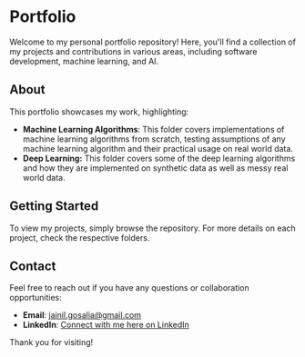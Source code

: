# Portfolio

Welcome to my personal portfolio repository! Here, you'll find a collection of my projects and contributions in various areas, including software development, machine learning, and AI.

## About

This portfolio showcases my work, highlighting:

- **Machine Learning Algorithms**: This folder covers implementations of machine learning algorithms from scratch, testing assumptions of any machine learning algorithm and their practical usage on real world data.
- **Deep Learning:** This folder covers some of the deep learning algorithms and how they are implemented on synthetic data as well as messy real world data.

## Getting Started

To view my projects, simply browse the repository. For more details on each project, check the respective folders.

## Contact

Feel free to reach out if you have any questions or collaboration opportunities:

- **Email**: jainil.gosalia@gmail.com
- **LinkedIn**: [Connect with me here on LinkedIn](https://www.linkedin.com/in/jainil-gosalia)

Thank you for visiting!
